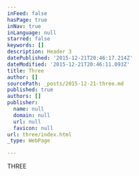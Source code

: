 ```yaml
---
inFeed: false
hasPage: true
inNav: true
inLanguage: null
starred: false
keywords: []
description: Header 3
datePublished: '2015-12-21T20:46:17.214Z'
dateModified: '2015-12-21T20:46:11.093Z'
title: Three
author: []
sourcePath: _posts/2015-12-21-three.md
published: true
authors: []
publisher:
  name: null
  domain: null
  url: null
  favicon: null
url: three/index.html
_type: WebPage

---
```

THREE